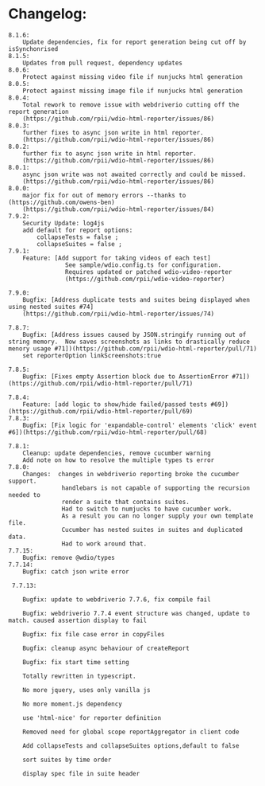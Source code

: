 # Changelog: 
    8.1.6:
        Update dependencies, fix for report generation being cut off by isSynchonrised
    8.1.5:
        Updates from pull request, dependency updates
    8.0.6:
        Protect against missing video file if nunjucks html generation
    8.0.5:
        Protect against missing image file if nunjucks html generation
    8.0.4:
        Total rework to remove issue with webdriverio cutting off the report generation
        (https://github.com/rpii/wdio-html-reporter/issues/86)
    8.0.3:
        further fixes to async json write in html reporter.
        (https://github.com/rpii/wdio-html-reporter/issues/86)
    8.0.2:
        further fix to async json write in html reporter.
        (https://github.com/rpii/wdio-html-reporter/issues/86)
    8.0.1:
        async json write was not awaited correctly and could be missed.
        (https://github.com/rpii/wdio-html-reporter/issues/86)
    8.0.0:
        major fix for out of memory errors --thanks to (https://github.com/owens-ben)
        (https://github.com/rpii/wdio-html-reporter/issues/84)
    7.9.2:
        Security Update: log4js 
        add default for report options:
            collapseTests = false ;
            collapseSuites = false ;
    7.9.1:
        Feature: [Add support for taking videos of each test] 
                    See sample/wdio.config.ts for configuration. 
                    Requires updated or patched wdio-video-reporter
                    (https://github.com/rpii/wdio-video-reporter)

    7.9.0:
        Bugfix: [Address duplicate tests and suites being displayed when using nested suites #74] 
        (https://github.com/rpii/wdio-html-reporter/issues/74)
        
    7.8.7:
        Bugfix: [Address issues caused by JSON.stringify running out of string memory.  Now saves screenshots as links to drastically reduce menory usage #71])(https://github.com/rpii/wdio-html-reporter/pull/71)
        set reporterOption linkScreenshots:true

    7.8.5:
        Bugfix: [Fixes empty Assertion block due to AssertionError #71])(https://github.com/rpii/wdio-html-reporter/pull/71)

    7.8.4:
        Feature: [add logic to show/hide failed/passed tests #69])(https://github.com/rpii/wdio-html-reporter/pull/69)
    7.8.3:
        Bugfix: [Fix logic for 'expandable-control' elements 'click' event #6])(https://github.com/rpii/wdio-html-reporter/pull/68)

    7.8.1:
        Cleanup: update dependencies, remove cucumber warning 
        Add note on how to resolve the multiple types ts error
    7.8.0:
        Changes:  changes in webdriverio reporting broke the cucumber support.
                   handlebars is not capable of supporting the recursion needed to 
                   render a suite that contains suites.
                   Had to switch to numjucks to have cucumber work.
                   As a result you can no longer supply your own template file.
                   Cucumber has nested suites in suites and duplicated data.
                   Had to work around that.
    7.7.15:
        Bugfix: remove @wdio/types  
    7.7.14:
        Bugfix: catch json write error  

     7.7.13:

        Bugfix: update to webdriverio 7.7.6, fix compile fail  
    
        Bugfix: webdriverio 7.7.4 event structure was changed, update to match. caused assertion display to fail  
    
        Bugfix: fix file case error in copyFiles  
    
        Bugfix: cleanup async behaviour of createReport    
    
        Bugfix: fix start time setting
        
        Totally rewritten in typescript.
        
        No more jquery, uses only vanilla js
    
        No more moment.js dependency
    
        use 'html-nice' for reporter definition
        
        Removed need for global scope reportAggregator in client code
    
        Add collapseTests and collapseSuites options,default to false
    
        sort suites by time order
        
        display spec file in suite header
